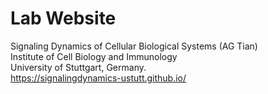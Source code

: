 # Lab Website

Signaling Dynamics of Cellular Biological Systems (AG Tian) <br />
Institute of Cell Biology and Immunology <br />
University of Stuttgart, Germany. <br />
https://signalingdynamics-ustutt.github.io/